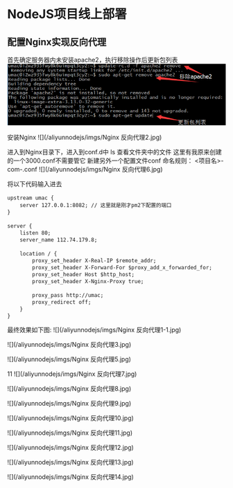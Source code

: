 # NodeJS项目线上部署

## 配置Nginx实现反向代理

首先确定服务器内未安装apache2，执行移除操作后更新包列表
![](/aliyunnodejs/imgs/Nginx反向代理1.jpg)

安装Nginx
![](/aliyunnodejs/imgs/Nginx 反向代理2.jpg)

进入到Nginx目录下，进入到conf.d中
ls 查看文件夹中的文件
这里有我原来创建的一个3000.conf不需要管它
新建另外一个配置文件conf
命名规则： <项目名>-com-<port>.conf
![](/aliyunnodejs/imgs/Nginx 反向代理6.jpg)

将以下代码输入进去

```
upstream umac {
    server 127.0.0.1:8082; // 这里就是刚才pm2下配置的端口
}

server {
    listen 80;
    server_name 112.74.179.8;
    
    location / {
        proxy_set_header X-Real-IP $remote_addr;
        proxy_set_header X-Forward-For $proxy_add_x_forwarded_for;
        proxy_set_header Host $http_host;
        proxy_set_header X-Nginx-Proxy true;
        
        proxy_pass http://umac;
        proxy_redirect off;
    }
}
```
最终效果如下图:
![](/aliyunnodejs/imgs/Nginx 反向代理1-1.jpg)

![](/aliyunnodejs/imgs/Nginx 反向代理3.jpg)



![](/aliyunnodejs/imgs/Nginx 反向代理5.jpg)

11
![](/aliyunnodejs/imgs/Nginx 反向代理7.jpg)

![](/aliyunnodejs/imgs/Nginx 反向代理8.jpg)

![](/aliyunnodejs/imgs/Nginx 反向代理9.jpg)

![](/aliyunnodejs/imgs/Nginx 反向代理10.jpg)

![](/aliyunnodejs/imgs/Nginx 反向代理11.jpg)

![](/aliyunnodejs/imgs/Nginx 反向代理12.jpg)

![](/aliyunnodejs/imgs/Nginx 反向代理13.jpg)

![](/aliyunnodejs/imgs/Nginx 反向代理14.jpg)

